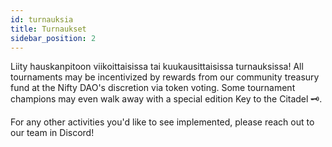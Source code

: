 ```yaml
---
id: turnauksia
title: Turnaukset
sidebar_position: 2
---
```


Liity hauskanpitoon viikoittaisissa tai kuukausittaisissa turnauksissa! All tournaments may be incentivized by rewards from our community treasury fund at the Nifty DAO's discretion via token voting. Some tournament champions may even walk away with a special edition Key to the Citadel 🗝️.

For any other activities you'd like to see implemented, please reach out to our team in Discord!
